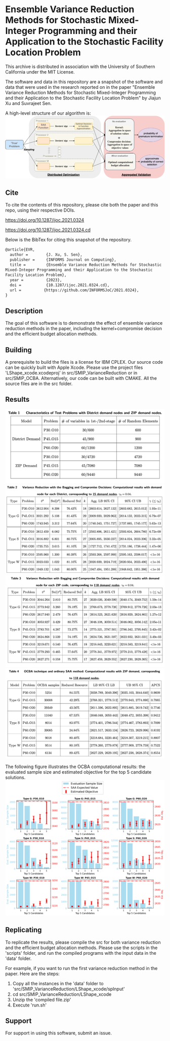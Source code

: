 # Ensemble Variance Reduction Methods for Stochastic Mixed-Integer Programming and their Application to the Stochastic Facility Location Problem

This archive is distributed in association with the University of Southern California under the MIT License.

The software and data in this repository are a snapshot of the software and data that were used in the research reported on in the paper "Ensemble Variance Reduction Methods for Stochastic Mixed-Integer Programming and their Application to the Stochastic Facility Location Problem" by Jiajun Xu and Suvrajeet Sen.

A high-level structure of our algorithm is:
![diagram](results/fig/diagram.png)

## Cite 
To cite the contents of this repository, please cite both the paper and this repo, using their respective DOIs.

https://doi.org/10.1287/ijoc.2021.0324

https://doi.org/10.1287/ijoc.2021.0324.cd

Below is the BibTex for citing this snapshot of the repository.
```
@article{EVR,
  author =        {J. Xu, S. Sen},
  publisher =     {INFORMS Journal on Computing},
  title =         {Ensemble Variance Reduction Methods for Stochastic Mixed-Integer Programming and their Application to the Stochastic Facility Location Problem},
  year =          {2023},
  doi =           {10.1287/ijoc.2021.0324.cd},
  url =          {https://github.com/INFORMSJoC/2021.0324},
}
```

## Description
The goal of this software is to demonstrate the effect of ensemble variance reduction methods in the paper, including the kernel+compromise decision and the efficient budget allocation methods.

## Building
A prerequisite to build the files is a license for IBM CPLEX. Our source code can be quickly built with Apple Xcode. Please use the project files 'LShape_xcode.xcodeproj' in src/SMIP_VarianceReduction or in src/SMIP_OCBA. Alternatively, our code can be built with CMAKE. All the source files are in the src folder.

## Results
![t1](results/fig/t1.png)
![t2](results/fig/t2.png)
![t3](results/fig/t3.png)
![t4](results/fig/t4.png)

The following figure illustrates the OCBA computational results: the evaluated sample size and estimated objective for the top 5 candidate solutions.
![figure2](results/fig/ocba.png)

## Replicating
To replicate the results, please compile the src for both variance reduction and the efficient budget allocation methods. Please use the scripts in the 'scripts' folder, and run the compiled programs with the input data in the 'data' folder.

For example, if you want to run the first variance reduction method in the paper. Here are the steps:
1. Copy all the instances in the 'data' folder to 'src/SMIP_VarianceReduction/LShape_xcode/spInput'
2. cd src/SMIP_VarianceReduction/LShape_xcode
2. Unzip the 'compiled file.zip'
3. Execute 'run.sh'

## Support
For support in using this software, submit an issue.
